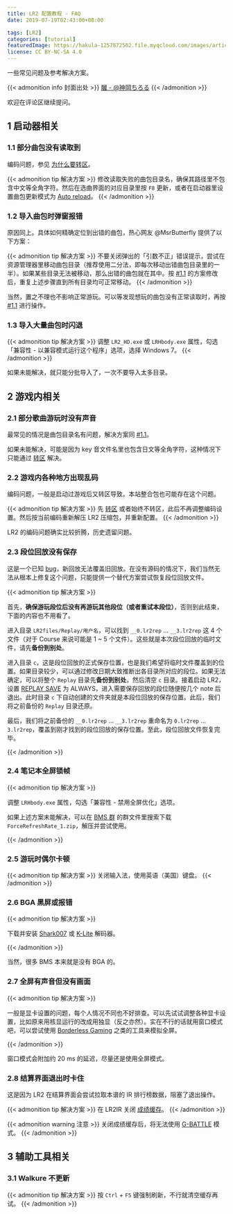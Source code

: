 ```yaml
---
title: LR2 配置教程 - FAQ
date: 2019-07-19T02:43:00+08:00

tags: [LR2]
categories: [tutorial]
featuredImage: https://hakula-1257872502.file.myqcloud.com/images/article-covers/73473821.webp
license: CC BY-NC-SA 4.0
---
```


一些常见问题及参考解决方案。

<!--more-->

{{< admonition info 封面出处 >}}
[膕 - @神岡ちろる](https://www.pixiv.net/artworks/73473821)
{{< /admonition >}}

欢迎在评论区继续提问。

## 1 启动器相关

### 1.1 部分曲包没有读取到

编码问题，参见 [为什么要转区](../download/#为什么要转区)。

{{< admonition tip 解决方案 >}}
修改读取失败的曲包目录名，确保其路径里不包含中文等全角字符。然后在选曲界面的对应目录里按 `F8` 更新，或者在启动器里设置曲包更新模式为 [Auto reload](../launcher/#song-reload)。
{{< /admonition >}}

### 1.2 导入曲包时弹窗报错

原因同上。具体如何精确定位到出错的曲包，热心网友 @MsrButterfly 提供了以下方案：

{{< admonition tip 解决方案 >}}
不要关闭弹出的「引数不正」错误提示，尝试在资源管理器里移动曲包目录（推荐使用二分法，即每次移动出错曲包目录里的一半）。如果某些目录无法被移动，那么出错的曲包就在其中。按 [#1.1](#11-部分曲包没有读取到) 的方案修改后，重复上述步骤直到所有目录均可正常移动。
{{< /admonition >}}

当然，置之不理也不影响正常游玩。可以等发现想玩的曲包没有正常读取时，再按 [#1.1](#11-部分曲包没有读取到) 进行操作。

### 1.3 导入大量曲包时闪退

{{< admonition tip 解决方案 >}}
调整 `LR2_HD.exe` 或 `LRHbody.exe` 属性，勾选「兼容性 - 以兼容模式运行这个程序」选项，选择 Windows 7。
{{< /admonition >}}

如果未能解决，就只能分批导入了，一次不要导入太多目录。

## 2 游戏内相关

### 2.1 部分歌曲游玩时没有声音

最常见的情况是曲包目录名有问题，解决方案同 [#1.1](#11-部分曲包没有读取到)。

如果未能解决，可能是因为 key 音文件名里也包含日文等全角字符，这种情况下只能通过 [转区](../download/#准备工作---转区) 解决。

### 2.2 游戏内各种地方出现乱码

编码问题，一般是启动过游戏后又转区导致。本站整合包也可能存在这个问题。

{{< admonition tip 解决方案 >}}
先 [转区](../download/#准备工作---转区) 或者始终不转区，此后不再调整编码设置。然后按当前编码重新解压 LR2 压缩包，并重新配置。
{{< /admonition >}}

LR2 的编码问题确实比较折腾，历史遗留问题。

### 2.3 段位回放没有保存

这是一个已知 [bug](../notices/#一些已知的-bug)，新回放无法覆盖旧回放。在没有源码的情况下，我们当然无法从根本上修复这个问题，只能提供一个替代方案尝试恢复段位回放文件。

{{< admonition tip 解决方案 >}}

首先，**确保游玩段位后没有再游玩其他段位（或者重试本段位）**，否则到此结束，下面的内容也不用看了。

进入目录 `LR2files/Replay/用户名`，可以找到 `__0.lr2rep` ... `__3.lr2rep` 这 4 个文件（对于 Course 来说可能是 1 ~ 5 个文件）。这些就是本次段位回放的临时文件，请先**备份到别处**。

进入目录 `c`，这是段位回放的正式保存位置，也是我们希望将临时文件覆盖到的位置。如果目录较少，可以通过修改日期大致推断出各目录所对应的段位。如果无法确定，可以将整个 `Replay` 目录先**备份到别处**，然后清空 `c` 目录。接着启动 LR2，设置 [REPLAY SAVE](../select/#replay-save) 为 ALWAYS，进入需要保存回放的段位随便按几个 note 后退出。此时目录 `c` 下自动创建的文件夹就是本段位回放的保存位置。此后，我们将之前备份的 `Replay` 目录还原。

最后，我们将之前备份的 `__0.lr2rep` ... `__3.lr2rep` 重命名为 `0.lr2rep` ... `3.lr2rep`，覆盖到刚才找到的段位回放的保存位置。至此，段位回放文件恢复完毕。

{{< /admonition >}}

### 2.4 笔记本全屏锁帧

{{< admonition tip 解决方案 >}}

调整 `LRHbody.exe` 属性，勾选「兼容性 - 禁用全屏优化」选项。

如果上述方案未能解决，可以在 [BMS 群](../about-bms/#-推荐) 的群文件里搜索下载 `ForceRefreshRate_1.zip`，解压并尝试使用。

{{< /admonition >}}

### 2.5 游玩时偶尔卡顿

{{< admonition tip 解决方案 >}}
关闭输入法，使用英语（美国）键盘。
{{< /admonition >}}

### 2.6 BGA 黑屏或报错

{{< admonition tip 解决方案 >}}

下载并安装 [Shark007][shark007] 或 [K-Lite][k-lite] 解码器。

[shark007]: https://shark007.net/index.html
[k-lite]: https://www.codecguide.com/download_kl.htm

{{< /admonition >}}

当然，很多 BMS 本来就是没有 BGA 的。

### 2.7 全屏有声音但没有画面

{{< admonition tip 解决方案 >}}

一般是显卡设置的问题，每个人情况不同也不好排查。可以先试试调整各种显卡设置，比如原来用核显运行的改成用独显（反之亦然）。实在不行的话就用窗口模式吧，可以尝试使用 [Borderless Gaming][borderless] 之类的工具来模拟全屏。

[borderless]: https://github.com/Codeusa/Borderless-Gaming

{{< /admonition >}}

窗口模式会附加约 20 ms 的延迟，尽量还是使用全屏模式。

### 2.8 结算界面退出时卡住

这是因为 LR2 在结算界面会尝试拉取本谱的 IR 排行榜数据，阻塞了退出操作。

{{< admonition tip 解决方案 >}}
在 LR2IR 关闭 [成绩缓存](../internet-ranking/#player-status)。
{{< /admonition >}}

{{< admonition warning 注意 >}}
关闭成绩缓存后，将无法使用 [G-BATTLE](../select/#g-battle) 模式。
{{< /admonition >}}

## 3 辅助工具相关

### 3.1 Walkure 不更新

{{< admonition tip 解决方案 >}}
按 `Ctrl` + `F5` 键强制刷新，不行就清空缓存再试。
{{< /admonition >}}
